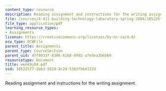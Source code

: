```yaml
---
content_type: resource
description: Reading assignment and instructions for the writing assignment.
file: /courses/4-411-building-technology-laboratory-spring-2004/105225f72bb356299c245365fb64132d_week9s04.pdf
file_type: application/pdf
learning_resource_types:
- Assignments
license: https://creativecommons.org/licenses/by-nc-sa/4.0/
ocw_type: OCWFile
parent_title: Assignments
parent_type: CourseSection
parent_uid: 47f4033f-8306-6168-0902-a7edea3b6b60
resourcetype: Document
title: week9s04.pdf
uid: 105225f7-2bb3-5629-9c24-5365fb64132d
---
```

Reading assignment and instructions for the writing assignment.